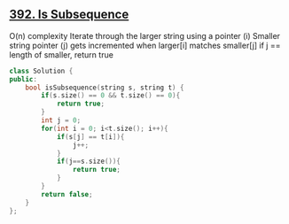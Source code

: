 ## [392. Is Subsequence](https://leetcode.com/problems/is-subsequence/)

O(n) complexity
Iterate through the larger string using a pointer (i)
Smaller string pointer (j) gets incremented when larger[i] matches smaller[j]
if j == length of smaller, return true


```cpp
class Solution {
public:
    bool isSubsequence(string s, string t) {
        if(s.size() == 0 && t.size() == 0){
            return true;
        }
        int j = 0;
        for(int i = 0; i<t.size(); i++){
            if(s[j] == t[i]){
                j++;
            }
            if(j==s.size()){
                return true;
            }
        }
        return false;
    }
};
```
